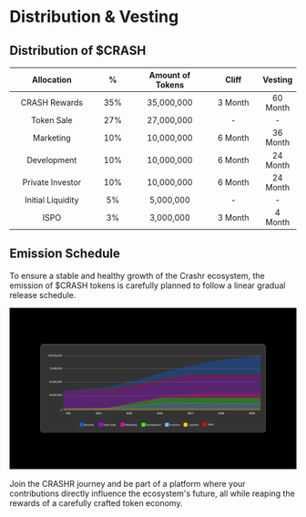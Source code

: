 # Distribution & Vesting

## Distribution of $CRASH

<table><thead><tr><th width="200" align="center">Allocation</th><th width="80" align="center">%</th><th width="176" align="center">Amount of Tokens</th><th width="121" align="center">Cliff </th><th align="center">Vesting</th></tr></thead><tbody><tr><td align="center">CRASH Rewards</td><td align="center">35%</td><td align="center">35,000,000</td><td align="center">3 Month</td><td align="center">60 Month</td></tr><tr><td align="center">Token Sale</td><td align="center">27%</td><td align="center">27,000,000</td><td align="center">-</td><td align="center">-</td></tr><tr><td align="center">Marketing</td><td align="center">10%</td><td align="center">10,000,000</td><td align="center">6 Month</td><td align="center">36 Month</td></tr><tr><td align="center">Development</td><td align="center">10%</td><td align="center">10,000,000</td><td align="center">6 Month</td><td align="center">24 Month</td></tr><tr><td align="center">Private Investor</td><td align="center">10%</td><td align="center">10,000,000</td><td align="center">6 Month</td><td align="center">24 Month</td></tr><tr><td align="center">Initial Liquidity</td><td align="center">5%</td><td align="center">5,000,000</td><td align="center">-</td><td align="center">-</td></tr><tr><td align="center">ISPO </td><td align="center">3%</td><td align="center">3,000,000</td><td align="center">3 Month</td><td align="center">4 Month</td></tr></tbody></table>

## Emission Schedule

To ensure a stable and healthy growth of the Crashr ecosystem, the emission of $CRASH tokens is carefully planned to follow a linear gradual release schedule.

![Emission Schedule](/img/chart2.png)

Join the CRASHR journey and be part of a platform where your contributions directly influence the ecosystem's future, all while reaping the rewards of a carefully crafted token economy.
